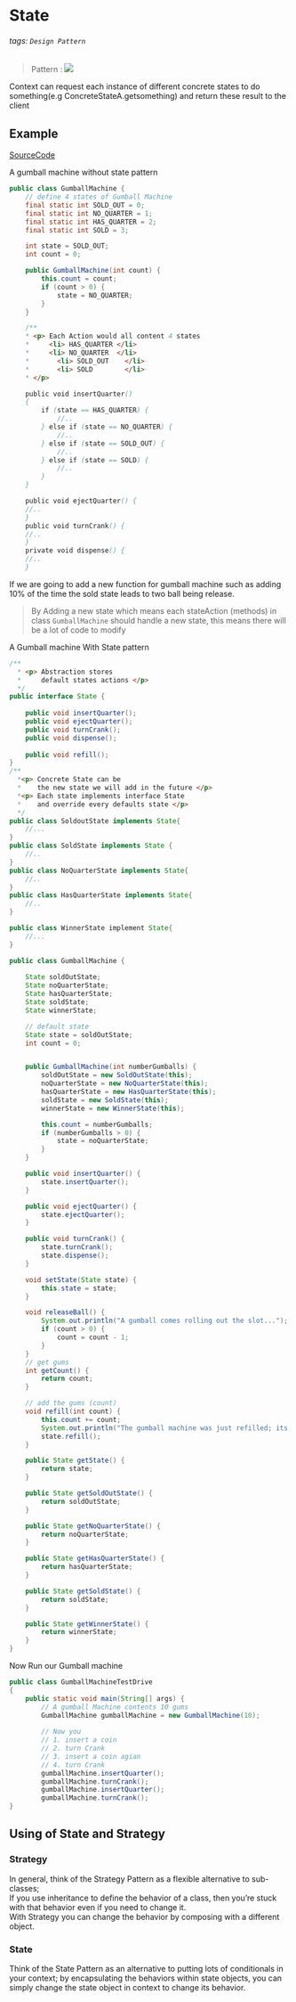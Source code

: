 # State

###### tags: `Design Pattern`


> Pattern
> : ![](https://i.imgur.com/P5Ehwfs.png)

Context can request  each instance of different concrete states to do something(e.g ConcreteStateA.getsomething) and return these result to the client

## Example 
[SourceCode](https://github.com/bethrobson/Head-First-Design-Patterns/blob/master/src/headfirst/designpatterns/state/gumball/GumballMachine.java)  

A gumball machine without state pattern 
```java
public class GumballMachine {
	// define 4 states of Gumball Machine
	final static int SOLD_OUT = 0;
	final static int NO_QUARTER = 1;
	final static int HAS_QUARTER = 2;
	final static int SOLD = 3;

	int state = SOLD_OUT;
	int count = 0;

	public GumballMachine(int count) {
		this.count = count;
		if (count > 0) {
		    state = NO_QUARTER;
		}
	}

	/**
	* <p> Each Action would all content 4 states
	*     <li> HAS_QUARTER </li> 
	*     <li> NO_QUARTER  </li>
	*	    <li> SOLD_OUT    </li> 
	*	    <li> SOLD        </li>
	* </p>

	public void insertQuarter() 
	{
		if (state == HAS_QUARTER) {
		    //..
		} else if (state == NO_QUARTER) {
		    //..
		} else if (state == SOLD_OUT) {
		    //..
		} else if (state == SOLD) {
		    //..
		}
	}

	public void ejectQuarter() {
	//..
	}
	public void turnCrank() {
	//..
	}
	private void dispense() {
	//..
	}
```


If we are going to add a new function for gumball machine such as adding 10% of the time the sold state leads to two ball being release.
> By Adding a new state which means each stateAction (methods) in class `GumballMachine` should handle a new state, this means there will be a lot of code to modify 


A Gumball machine With State pattern 
```java
/**
  * <p> Abstraction stores 
  *     default states actions </p>
  */
public interface State {
 
	public void insertQuarter();
	public void ejectQuarter();
	public void turnCrank();
	public void dispense();
    
	public void refill();
}
/**
  *<p> Concrete State can be  
  *    the new state we will add in the future </p>
  *<p> Each state implements interface State 
  *    and override every defaults state </p>
  */
public class SoldoutState implements State{
    //...
}
public class SoldState implements State {
    //..
}
public class NoQuarterState implements State{
    //..
}
public class HasQuarterState implements State{
    //..
}

public class WinnerState implement State{
    //...
}

public class GumballMachine {
 
	State soldOutState;
	State noQuarterState;
	State hasQuarterState;
	State soldState;
	State winnerState;

	// default state
	State state = soldOutState;
	int count = 0;


	public GumballMachine(int numberGumballs) {
		soldOutState = new SoldOutState(this);
		noQuarterState = new NoQuarterState(this);
		hasQuarterState = new HasQuarterState(this);
		soldState = new SoldState(this);
		winnerState = new WinnerState(this);

		this.count = numberGumballs;
		if (numberGumballs > 0) {
			state = noQuarterState;
		} 
	}

	public void insertQuarter() {
		state.insertQuarter();
	}

	public void ejectQuarter() {
		state.ejectQuarter();
	}

	public void turnCrank() {
		state.turnCrank();
		state.dispense();
	}

	void setState(State state) {
		this.state = state;
	}

	void releaseBall() {
		System.out.println("A gumball comes rolling out the slot...");
		if (count > 0) {
			count = count - 1;
		}
	}
	// get gums
	int getCount() {
		return count;
	}

	// add the gums (count)
	void refill(int count) {
		this.count += count;
		System.out.println("The gumball machine was just refilled; its new count is: " + this.count);
		state.refill();
	}

	public State getState() {
		return state;
	}

	public State getSoldOutState() {
		return soldOutState;
	}

	public State getNoQuarterState() {
		return noQuarterState;
	}

	public State getHasQuarterState() {
		return hasQuarterState;
	}

	public State getSoldState() {
		return soldState;
	}

	public State getWinnerState() {
		return winnerState;
	}
}
```
Now Run our Gumball machine
```java
public class GumballMachineTestDrive
{
    public static void main(String[] args) {
        // A gumball Machine contents 10 gums 
        GumballMachine gumballMachine = new GumballMachine(10);
        
        // Now you
        // 1. insert a coin
        // 2. turn Crank
        // 3. insert a coin agian
        // 4. turn Crank
        gumballMachine.insertQuarter();
        gumballMachine.turnCrank();
        gumballMachine.insertQuarter();
        gumballMachine.turnCrank();
}
```

## Using of State and Strategy 

### Strategy 
In general, think of the Strategy Pattern as a flexible alternative to sub-classes;   
If you use inheritance to define the behavior of a class, then you’re stuck with that behavior even if you need to change it.  
With Strategy you can change the behavior by composing with a different object.  

### State 
Think of the State Pattern as an alternative to putting lots of conditionals in your context; by encapsulating the behaviors within state objects, you can simply change the state object in context to change its behavior.  
